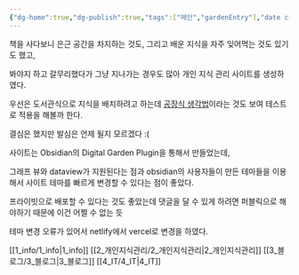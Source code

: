 ```yaml
---
{"dg-home":true,"dg-publish":true,"tags":["메인","gardenEntry"],"date created":"2022-12-27T23:38:31+09:00","date updated":"2023-02-19T19:12:16+09:00","permalink":"/digitalGarden/","dgPassFrontmatter":true,"noteIcon":""}
---
```



책을 사다보니 은근 공간을 차지하는 것도, 그리고 배운 지식을 자주 잊어먹는 것도 있기도 했고,


봐야지 하고 갈무리했다가 그냥 지나가는 경우도 많아 개인 지식 관리 사이트를 생성하였다.

우선은 도서관식으로 지식을 배치하려고 하는데 [공장식 생각법](공장식%20생각법.md)이라는 것도 보여 테스트로 적용을 해볼까 한다.

결심은 했지만 발심은 언제 될지 모르겠다 :(

사이트는  Obsidian의 Digital Garden Plugin을 통해서 만들었는데,

그래프 뷰와 dataview가 지원된다는 점과 obsidian의 사용자들이 만든 테마들을 이용해서 사이트 테마를 빠르게 변경할 수 있다는 점이 좋았다.

프라이빗으로 배포할 수 있다는 것도 좋았는데 댓글을 달 수 있게 하려면 퍼블릭으로 해야하기 때문에 이건 어쩔 수 없는 듯

테마 변경 오류가 있어서 netlify에서 vercel로 변경을 하였다.


 [[1_info/1_info\|1_info]]
 [[2_개인지식관리/2_개인지식관리\|2_개인지식관리]]
 [[3_블로그/3_블로그\|3_블로그]]
 [[4_IT/4_IT\|4_IT]]



<script src="https://giscus.app/client.js"
        data-repo="2zseer/obsidian-digital-garden"
        data-repo-id="R_kgDOI_Ty6w"
        data-category="General"
        data-category-id="DIC_kwDOI_Ty684CUSXy"
        data-mapping="pathname"
        data-strict="0"
        data-reactions-enabled="1"
        data-emit-metadata="0"
        data-input-position="bottom"
        data-theme="dark"
        data-lang="ko"
        crossorigin="anonymous"
        async>
</script>